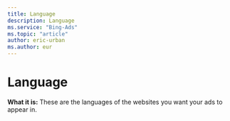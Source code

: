 ```yaml
---
title: Language
description: Language
ms.service: "Bing-Ads"
ms.topic: "article"
author: eric-urban
ms.author: eur
---
```


# Language

**What it is:**  These are the languages of the websites you want your ads to appear in.


